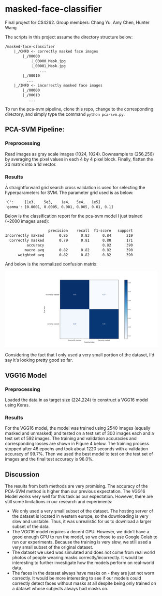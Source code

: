 # masked-face-classifier
Final project for CS4262. Group members: Chang Yu, Amy Chen, Hunter Wang

The scripts in this project assume the directory structure below:
```
/masked-face-classifier
    |_/CMFD <- correctly masked face images
        |_/00000
            |_00000_Mask.jpg
            |_00001_Mask.jpg
                ...
        |_/00010
          ...
    |_/IMFD <- incorrectly masked face images
        |_/00000
        |_/00010
           ...
```

To run the pca-svm pipeline, clone this repo, change to the corresponding directory, and simply type the command `python pca-svm.py`.

## PCA-SVM Pipeline:
### Preprocessing
Read images as gray scale images (1024, 1024). Downsample to (256,256)
by averaging the pixel values in each 4 by 4 pixel block. Finally,
flatten the 2d matrix into a 1d vector.

### Results
A straightforward grid search cross validation is used for selecting the hyperparameters for SVM. The parameter grid used is as below:
```
'C':     [1e3,    5e3,    1e4,   5e4,   1e5]
'gamma': [0.0001, 0.0005, 0.001, 0.005, 0.01, 0.1]
```
Below is the classification report for the pca-svm model I just trained (~2000 images used):
```
                    precision    recall  f1-score   support
Incorrectly maksed       0.85      0.83      0.84       219
  Correctly masked       0.79      0.81      0.80       171
          accuracy                           0.82       390
         macro avg       0.82      0.82      0.82       390
      weighted avg       0.82      0.82      0.82       390
```

And below is the normalized confusion matrix:

![Confusion Matrix](/confusion_matrix_pca.png?raw=true)

Considering the fact that I only used a very small portion of the dataset, I'd say it's looking pretty good so far.

## VGG16 Model
### Preprocessing
Loaded the data in as target size (224,224) to construct a VGG16 model using Keras.

### Results
For the VGG16 model, the model was trained using 2540 images (equally masked and unmasked) and tested on a test set of 300 images each and a test set of 592 images. The training and validation accuracies and corresponding losses are shown in Figure 4 below. The training process stopped after 46 epochs and took about 1220 seconds with a validation accuracy of 99.7%. Then we used the best model to test on the test set of images and the final test accuracy is 98.0%. 

## Discussion
The results from both methods are very promising. The accuracy of the PCA-SVM method is higher than our previous expectation. The VGG16 Model works very well for this task as our expectation. However, there are still some limitations in our research and experiments:
- We only used a very small subset of the dataset. The hosting server of the dataset is located in western europe, so the downloading is very slow and unstable. Thus, it was unrealistic for us to download a larger subset of the data. 
- The VGG16 model requires a decent GPU. However, we didn’t have a good enough GPU to run the model, so we chose to use Google Colab to run our experiments. Because the training is very slow, we still used a very small subset of the original dataset.
- The dataset we used was simulated and does not come from real world photos of people wearing masks correctly/incorrectly. It would be interesting to further investigate how the models perform on real-world data. 
- The faces in the dataset always have masks on - they are just not worn correctly. It would be more interesting to see if our models could correctly detect faces without masks at all despite being only trained on a dataset whose subjects always had masks on.


